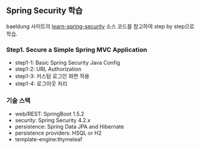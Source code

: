 ## Spring Security 학습

baeldung 사이트의 [learn-spring-security](https://github.com/eugenp/learn-spring-security) 소스 코드를 참고하여 step by step으로 학습.

### Step1. Secure a ﻿﻿Simple﻿﻿ Spring MVC Application
- step1-1: Basic Spring Security Java Config
- step1-2: URL Authorization
- step1-3: 커스텀 로그인 화면 적용
- step1-4: 로그아웃 처리

### 기술 스택
- web/REST: SpringBoot 1.5.2
- security: Spring Security 4.2.x
- persistence: Spring Data JPA and Hibernate
- persistence providers: HSQL or H2
- template-engine:thymeleaf
